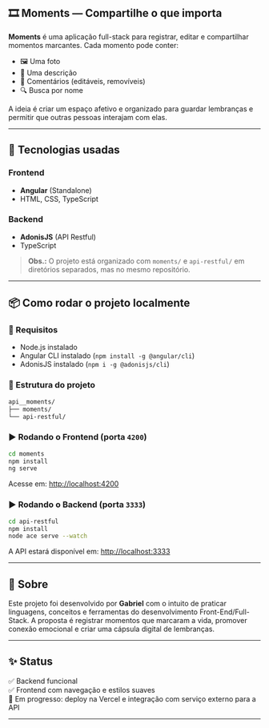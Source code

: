 ## 🎞️ Moments — Compartilhe o que importa

**Moments** é uma aplicação full-stack para registrar, editar e compartilhar momentos marcantes. Cada momento pode conter:

- 🖼️ Uma foto
- 📝 Uma descrição
- 💬 Comentários (editáveis, removíveis)
- 🔍 Busca por nome

A ideia é criar um espaço afetivo e organizado para guardar lembranças e permitir que outras pessoas interajam com elas.

---

## 🚀 Tecnologias usadas

### Frontend
- **Angular** (Standalone)
- HTML, CSS, TypeScript

### Backend
- **AdonisJS** (API Restful)
- TypeScript

> **Obs.:** O projeto está organizado com `moments/` e `api-restful/` em diretórios separados, mas no mesmo repositório.

---

## 📦 Como rodar o projeto localmente

### 🔧 Requisitos
- Node.js instalado
- Angular CLI instalado (`npm install -g @angular/cli`)
- AdonisJS instalado (`npm i -g @adonisjs/cli`)

### 📂 Estrutura do projeto

```bash
api__moments/
├── moments/
└── api-restful/
```

### ▶️ Rodando o Frontend (porta `4200`)

```bash
cd moments
npm install
ng serve
```

Acesse em: [http://localhost:4200](http://localhost:4200)

### ▶️ Rodando o Backend (porta `3333`)

```bash
cd api-restful
npm install
node ace serve --watch
```

A API estará disponível em: [http://localhost:3333](http://localhost:3333)

---

## 📘 Sobre

Este projeto foi desenvolvido por **Gabriel** com o intuito de praticar linguagens, conceitos e ferramentas do desenvolvimento Front-End/Full-Stack. A proposta é registrar momentos que marcaram a vida, promover conexão emocional e criar uma cápsula digital de lembranças.

---

## ✨ Status

✅ Backend funcional  
✅ Frontend com navegação e estilos suaves  
📌 Em progresso: deploy na Vercel e integração com serviço externo para a API

---
